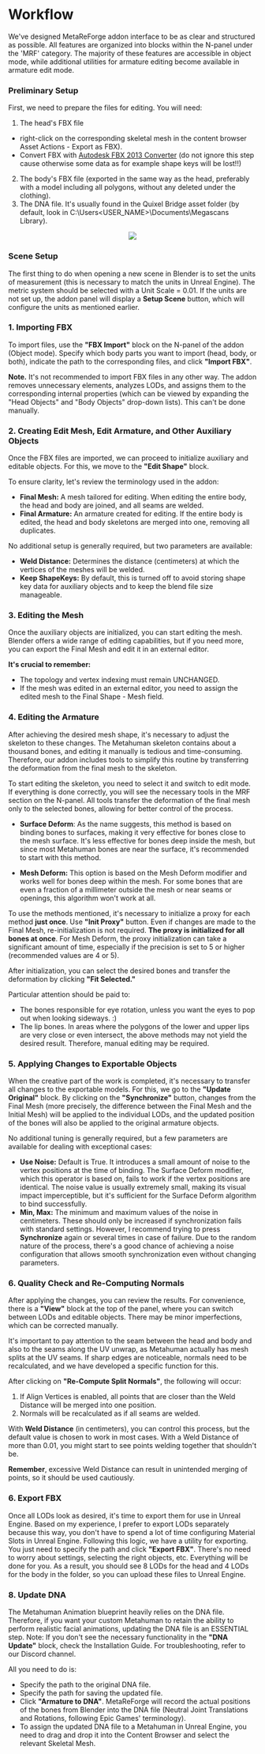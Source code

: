 # Workflow
We've designed MetaReForge addon interface to be as clear and structured as possible.  All features are organized into blocks within the N-panel under the 'MRF' category. The majority of these features are accessible in object mode, while additional utilities for armature editing become available in armature edit mode.

### Preliminary Setup
First, we need to prepare the files for editing. You will need:

1. The head's FBX file 
  - right-click on the corresponding skeletal mesh in the content browser Asset Actions - Export as FBX).
  - Convert FBX with [Autodesk FBX 2013 Converter](https://aps.autodesk.com/developer/overview/fbx-converter-archives) (do not ignore this step cause otherwise some data as for example shape keys will be lost!!)
2. The body's FBX file (exported in the same way as the head, preferably with a model including all polygons, without any deleted under the clothing).
3. The DNA file. It's usually found in the Quixel Bridge asset folder (by default, look in C:\Users<USER_NAME>\Documents\Megascans Library).

<p align="center">
  <img src="./images/export_as_fbx.png"/>
</p>

### Scene Setup
The first thing to do when opening a new scene in Blender is to set the units of measurement (this is necessary to match the units in Unreal Engine). The metric system should be selected with a Unit Scale = 0.01. If the units are not set up, the addon panel will display a **Setup Scene** button, which will configure the units as mentioned earlier.

### 1. Importing FBX
To import files, use the **"FBX Import"** block on the N-panel of the addon (Object mode). Specify which body parts you want to import (head, body, or both), indicate the path to the corresponding files, and click **"Import FBX"**. 

**Note.** It's not recommended to import FBX files in any other way. The addon removes unnecessary elements, analyzes LODs, and assigns them to the corresponding internal properties (which can be viewed by expanding the "Head Objects" and "Body Objects" drop-down lists). This can't be done manually.

### 2. Creating Edit Mesh, Edit Armature, and Other Auxiliary Objects
Once the FBX files are imported, we can proceed to initialize auxiliary and editable objects. For this, we move to the **"Edit Shape"** block.

To ensure clarity, let's review the terminology used in the addon:

- **Final Mesh:** A mesh tailored for editing. When editing the entire body, the head and body are joined, and all seams are welded.
- **Final Armature:** An armature created for editing. If the entire body is edited, the head and body skeletons are merged into one, removing all duplicates.

No additional setup is generally required, but two parameters are available:
- **Weld Distance:** Determines the distance (centimeters) at which the vertices of the meshes will be welded.
- **Keep ShapeKeys:** By default, this is turned off to avoid storing shape key data for auxiliary objects and to keep the blend file size manageable.

### 3. Editing the Mesh
Once the auxiliary objects are initialized, you can start editing the mesh. Blender offers a wide range of editing capabilities, but if you need more, you can export the Final Mesh and edit it in an external editor.

**It's crucial to remember:**
- The topology and vertex indexing must remain UNCHANGED.
- If the mesh was edited in an external editor, you need to assign the edited mesh to the Final Shape - Mesh field.

### 4. Editing the Armature
After achieving the desired mesh shape, it's necessary to adjust the skeleton to these changes. The Metahuman skeleton contains about a thousand bones, and editing it manually is tedious and time-consuming. Therefore, our addon includes tools to simplify this routine by transferring the deformation from the final mesh to the skeleton.

To start editing the skeleton, you need to select it and switch to edit mode. If everything is done correctly, you will see the necessary tools in the MRF section on the N-panel.
All tools transfer the deformation of the final mesh only to the selected bones, allowing for better control of the process.

- **Surface Deform**: As the name suggests, this method is based on binding bones to surfaces, making it very effective for bones close to the mesh surface. It's less effective for bones deep inside the mesh, but since most Metahuman bones are near the surface, it's recommended to start with this method.

- **Mesh Deform:** This option is based on the Mesh Deform modifier and works well for bones deep within the mesh. For some bones that are even a fraction of a millimeter outside the mesh or near seams or openings, this algorithm won't work at all.

To use the methods mentioned, it's necessary to initialize a proxy for each method **just once**. Use **"Init Proxy"** button. Even if changes are made to the Final Mesh, re-initialization is not required. **The proxy is initialized for all bones at once**. For Mesh Deform, the proxy initialization can take a significant amount of time, especially if the precision is set to 5 or higher (recommended values are 4 or 5).

After initialization, you can select the desired bones and transfer the deformation by clicking **"Fit Selected."**

Particular attention should be paid to:
- The bones responsible for eye rotation, unless you want the eyes to pop out when looking sideways. :)
- The lip bones. In areas where the polygons of the lower and upper lips are very close or even intersect, the above methods may not yield the desired result. Therefore, manual editing may be required.

### 5. Applying Changes to Exportable Objects
When the creative part of the work is completed, it's necessary to transfer all changes to the exportable models. For this, we go to the **"Update Original"** block. By clicking on the **"Synchronize"** button, changes from the Final Mesh (more precisely, the difference between the Final Mesh and the Initial Mesh) will be applied to the individual LODs, and the updated position of the bones will also be applied to the original armature objects.

No additional tuning is generally required, but a few parameters are available for dealing with exceptional cases:

- **Use Noise:** Default is True. It introduces a small amount of noise to the vertex positions at the time of binding. The Surface Deform modifier, which this operator is based on, fails to work if the vertex positions are identical. The noise value is usually extremely small, making its visual impact imperceptible, but it's sufficient for the Surface Deform algorithm to bind successfully.
- **Min, Max:** The minimum and maximum values of the noise in centimeters. These should only be increased if synchronization fails with standard settings. However, I recommend trying to press **Synchronize** again or several times in case of failure. Due to the random nature of the process, there's a good chance of achieving a noise configuration that allows smooth synchronization even without changing parameters.
### 6. Quality Check and Re-Computing Normals
After applying the changes, you can review the results. For convenience, there is a **"View"** block at the top of the panel, where you can switch between LODs and editable objects. There may be minor imperfections, which can be corrected manually.

It's important to pay attention to the seam between the head and body and also to the seams along the UV unwrap, as Metahuman actually has mesh splits at the UV seams. If sharp edges are noticeable, normals need to be recalculated, and we have developed a specific function for this.

After clicking on **"Re-Compute Split Normals"**, the following will occur:

1. If Align Vertices is enabled, all points that are closer than the Weld Distance will be merged into one position.
2. Normals will be recalculated as if all seams are welded.

With **Weld Distance** (in centimeters), you can control this process, but the default value is chosen to work in most cases. With a Weld Distance of more than 0.01, you might start to see points welding together that shouldn't be.

**Remember**, excessive Weld Distance can result in unintended merging of points, so it should be used cautiously.
### **6. Export FBX**
Once all LODs look as desired, it's time to export them for use in Unreal Engine. Based on my experience, I prefer to export LODs separately because this way, you don't have to spend a lot of time configuring Material Slots in Unreal Engine. Following this logic, we have a utility for exporting. You just need to specify the path and click **"Export FBX"**. There's no need to worry about settings, selecting the right objects, etc. Everything will be done for you. As a result, you should see 8 LODs for the head and 4 LODs for the body in the folder, so you can upload these files to Unreal Engine.
### 8. Update DNA
The Metahuman Animation blueprint heavily relies on the DNA file. Therefore, if you want your custom Metahuman to retain the ability to perform realistic facial animations, updating the DNA file is an ESSENTIAL step.
Note: If you don't see the necessary functionality in the **"DNA Update"** block, check the Installation Guide. For troubleshooting, refer to our Discord channel.

All you need to do is:

- Specify the path to the original DNA file.
- Specify the path for saving the updated file.
- Click **"Armature to DNA"**. MetaReForge will record the actual positions of the bones from Blender into the DNA file (Neutral Joint Translations and Rotations, following Epic Games' terminology).
- To assign the updated DNA file to a Metahuman in Unreal Engine, you need to drag and drop it into the Content Browser and select the relevant Skeletal Mesh.
